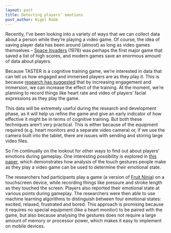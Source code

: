 ```yaml
---
layout: post
title: Detecting players' emotions
post_author: Nigel Robb
---
```

Recently, I’ve been looking into a variety of ways that we can collect data about a person while they’re playing a video game. Of course, the idea of saving player data has been around (almost) as long as video games themselves – [Space Invaders](https://en.wikipedia.org/wiki/Space_Invaders) (1978) was perhaps the first major game that saved a list of high scores, and modern games save an enormous amount of data about players.

Because TASTER is a cognitive training game, we’re interested in data that can tell us how engaged and immersed players are as they play it. This is because [research has suggested]( http://www.ncbi.nlm.nih.gov/pubmed/19140641) that by increasing engagement and immersion, we can increase the effect of the training. At the moment, we’re planning to record things like heart rate and video of players’ facial expressions as they play the game.

This data will be extremely useful during the research and development phase, as it will help us refine the game and give an early indicator of how effective it might be in terms of cognitive training. But both these techniques aren’t very practical. This is either because of the equipment required (e.g. heart monitors and a separate video camera) or, if we use the camera built into the tablet, there are issues with sending and storing large video files. 

So I’m continually on the lookout for other ways to find out about players’ emotions during gameplay. One interesting possibility is explored in [this paper]( http://dl.acm.org/citation.cfm?id=2395138), which demonstrates how analysis of the touch gestures people make as they play a video game can be used to determine their emotional state.

The researchers had participants play a game (a version of [Fruit Ninja](https://en.wikipedia.org/wiki/Fruit_Ninja)) on a touchscreen device, while recording things like pressure and stroke length as they touched the screen. Players also reported their emotional state at various points during gameplay. The researchers were then able to use machine learning algorithms to distinguish between four emotional states: excited, relaxed, frustrated and bored. This approach is promising because it requires no special equipment (like a heart monitor) to be paired with the game, but also because analysing the gestures does not require a large amount of memory or processor power, which makes it easy to implement on mobile devices.
